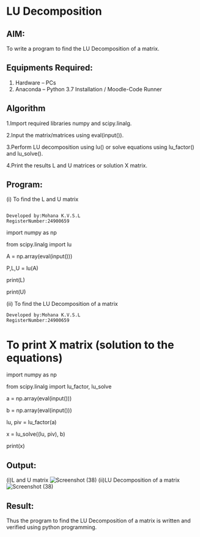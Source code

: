 # LU Decomposition 

## AIM:
To write a program to find the LU Decomposition of a matrix.

## Equipments Required:
1. Hardware – PCs
2. Anaconda – Python 3.7 Installation / Moodle-Code Runner

## Algorithm
1.Import required libraries numpy and scipy.linalg.

2.Input the matrix/matrices using eval(input()).

3.Perform LU decomposition using lu() or solve equations using lu_factor() and lu_solve().

4.Print the results L and U matrices or solution X matrix.

## Program:
(i) To find the L and U matrix

```Program to find the L and U matrix.

Developed by:Mohana K.V.S.L
RegisterNumber:24900659
```
import numpy as np

from scipy.linalg import lu

A = np.array(eval(input()))

P,L,U = lu(A)

print(L)

print(U)

(ii) To find the LU Decomposition of a matrix
```Program to find the LU Decomposition of a matrix.
Developed by:Mohana K.V.S.L
RegisterNumber:24900659
```
# To print X matrix (solution to the equations)

import numpy as np

from scipy.linalg import lu_factor, lu_solve

a = np.array(eval(input()))

b = np.array(eval(input()))

lu, piv = lu_factor(a)

x = lu_solve((lu, piv), b)

print(x)


## Output:
(i)L and U matrix
![Screenshot (38)](https://github.com/user-attachments/assets/8c0c6489-ecae-4eb4-9179-fe96e0f4e51b)
(ii)LU Decomposition of a matrix
![Screenshot (38)](https://github.com/user-attachments/assets/08e2e2da-e6e9-4a4f-9dbb-e8989755a61c)





## Result:
Thus the program to find the LU Decomposition of a matrix is written and verified using python programming.

